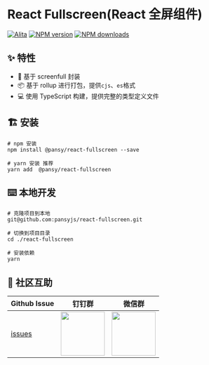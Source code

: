 # React Fullscreen(React 全屏组件)

[![Alita](https://img.shields.io/badge/alitajs-pansy%20utils-blue.svg)](https://github.com/alitajs)
[![NPM version](https://img.shields.io/npm/v/@pansy/react-fullscreen.svg?style=flat)](https://npmjs.org/package@pansy/react-fullscreen)
[![NPM downloads](http://img.shields.io/npm/dm/@pansy/react-fullscreen.svg?style=flat)](https://npmjs.org/package/@pansy/react-fullscreen)

## ✨ 特性

- 🚀 基于 screenfull 封装
- 📦 基于 rollup 进行打包，提供`cjs`、`es`格式
- 💻 使用 TypeScript 构建，提供完整的类型定义文件

## 🏗 安装

```
# npm 安装
npm install @pansy/react-fullscreen --save

# yarn 安装 推荐
yarn add  @pansy/react-fullscreen
```

## ⌨️ 本地开发

```
# 克隆项目到本地
git@github.com:pansyjs/react-fullscreen.git

# 切换到项目目录
cd ./react-fullscreen

# 安装依赖
yarn
```

## 🌟 社区互助

| Github Issue                                                 | 钉钉群                                                                                     | 微信群                                                                                   |
| ------------------------------------------------------------ | ------------------------------------------------------------------------------------------ | ---------------------------------------------------------------------------------------- |
| [issues](https://github.com/pansyjs/react-fullscreen/issues) | <img src="https://github.com/alitajs/alita/blob/master/public/dingding.png" width="100" /> | <img src="https://github.com/alitajs/alita/blob/master/public/wechat.png" width="100" /> |
